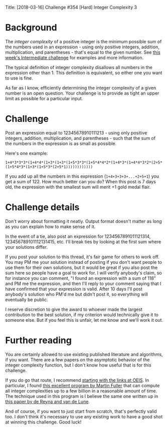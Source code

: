 Title: [2018-03-16] Challenge #354 [Hard] Integer Complexity 3

# Background

The *integer complexity* of a positive integer is the minimum possible sum of the numbers used in an expression - using only positive integers, addition, multiplication, and parentheses - that's equal to the given number. See [this week's Intermediate challenge](https://www.reddit.com/r/dailyprogrammer/comments/84f35x/20180314_challenge_354_intermediate_integer/?st=jerrhz81&sh=b536ffb2) for examples and more information.

The typical definition of integer complexity disallows all numbers in the expression other than 1. This definition is equivalent, so either one you want to use is fine.

As far as I know, efficiently determining the integer complexity of a given number is an open question. Your challenge is to provide as tight an upper limit as possible for a particular input.

# Challenge

Post an expression equal to 12345678910111213 - using only positive integers, addition, multiplication, and parentheses - such that the sum of the numbers in the expression is as small as possible.

Here's one example:

    1+4*3*3*3*(1+4*4*(1+3*(1+3*(1+5*3*3*(1+5*4*4*2*(1+4*3*(1+4*4*3*2*(2+5*(1+5*4*3*(1+3*(1+5*3*(2+5*1))))))))))))

If you add up all the numbers in this expression (`1+4+3+3+3+...+2+5+1`) you get a sum of 122. How much better can you do? When this post is 7 days old, the expression with the smallest sum will merit +1 gold medal flair.

# Challenge details

Don't worry about formatting it neatly. Output format doesn't matter as long as you can explain how to make sense of it.

In the event of a tie, also post an expression for 1234567891011121314, 123456789101112131415, etc. I'll break ties by looking at the first sum where your solutions differ.

If you post your solution to this thread, it's fair game for others to work off. You may PM me your solution instead of posting if you don't want people to use them for their own solutions, but it would be great if you also post the sum here so people have a goal to work for. I will verify anybody's claim, so for instance you can comment, "I found an expression with a sum of 118" and PM me the expression, and then I'll reply to your comment saying that I have confirmed that your expression is valid. After 10 days I'll post anybody's solution who PM'd me but didn't post it, so everything will eventually be public.

I reserve discretion to give the award to whoever made the largest contribution to the best solution, if my criterion would technically give it to someone else. But if you feel this is unfair, let me know and we'll work it out.

# Further reading

You are certainly allowed to use existing published literature and algorithms, if you want. There are a few papers on the asymptotic behavior of the integer complexity function, but I don't know how useful that is for this challenge.

If you do go that route, I recommend [starting with the links at OEIS](http://oeis.org/A005245). In particular, I found [this excellent program by Martin Fuller](https://oeis.org/A005245/a005245.c.txt) that can compute all integer complexities up to a few billion in a reasonable amount of time. The technique used in this program is I believe the same one written up in [this paper by de Reyna and van de Lune](https://arxiv.org/abs/1404.2183).

And of course, if you want to just start from scratch, that's perfectly valid too. I don't think it's necessary to use any existing work to have a good shot at winning this challenge. Good luck!